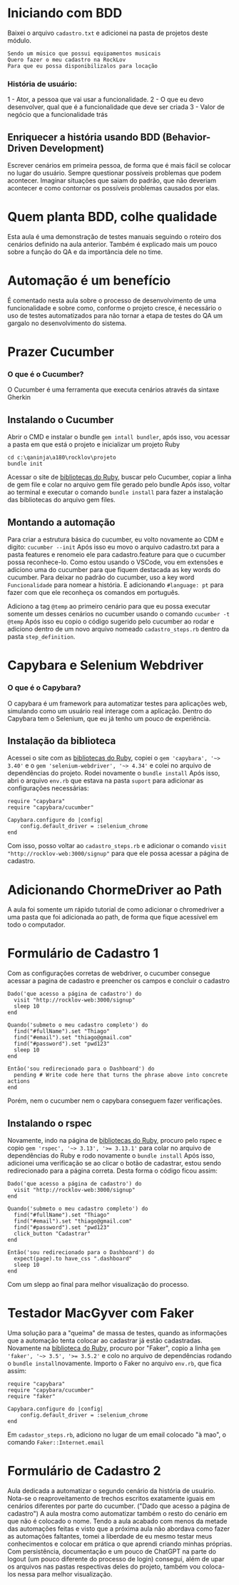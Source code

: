 # Iniciando com BDD
Baixei o arquivo ```cadastro.txt``` e adicionei na pasta de projetos deste módulo.
```
Sendo um músico que possui equipamentos musicais
Quero fazer o meu cadastro na RockLov
Para que eu possa disponibilizalos para locação
```
### História de usuário:
1 - Ator, a pessoa que vai usar a funcionalidade.
2 - O que eu devo desenvolver, qual que é a funcionalidade que deve ser criada
3 - Valor de negócio que a funcionalidade trás

## Enriquecer a história usando BDD (Behavior-Driven Development)
Escrever cenários em primeira pessoa, de forma que é mais fácil se colocar no lugar do usuário.
Sempre questionar possíveis problemas que podem acontecer. Imaginar situações que saiam do padrão, que não deveriam acontecer e como contornar os possíveis problemas causados por elas.

# Quem planta BDD, colhe qualidade
Esta aula é uma demonstração de testes manuais seguindo o roteiro dos cenários definido na aula anterior.
Também é explicado mais um pouco sobre a função do QA e da importância dele no time.

# Automação é um benefício
É comentado nesta aula sobre o processo de desenvolvimento de uma funcionalidade e sobre como, conforme o projeto cresce, é necessário o uso de testes automatizados para não tornar a etapa de testes do QA um gargalo no desenvolvimento do sistema.

# Prazer Cucumber
### O que é o Cucumber?
O Cucumber é uma ferramenta que executa cenários através da sintaxe Gherkin

## Instalando o Cucumber
Abrir o CMD e instalar o bundle ```gem intall bundler```, após isso, vou acessar a pasta em que está o projeto e inicializar um projeto Ruby
```
cd c:\qaninja\a180\rocklov\projeto
bundle init
```
Acessar o site de [bibliotecas do Ruby](rubygems.org), buscar pelo Cucumber, copiar a linha de gem file e colar no arquivo gem file gerado pelo bundle
Após isso, voltar ao terminal e executar o comando ```bundle install```
 para fazer a instalação das bibliotecas do arquivo gem files.

## Montando a automação
Para criar a estrutura básica do cucumber, eu volto novamente ao CDM e digito: ```cucumber --init```
Após isso eu movo o arquivo cadastro.txt para a pasta features e renomeio ele para cadastro.feature para que o cucumber possa reconhece-lo.
Como estou usando o VSCode, vou em extensões e adiciono uma do cucumber para que fiquem destacada as key words do cucumber.
Para deixar no padrão do cucumber, uso a key word ```Funcionalidade``` para nomear a história. E adicionando ```#language: pt``` para fazer com que ele reconheça os comandos em português.

Adiciono a tag ```@temp``` ao primeiro cenário para que eu possa executar somente um desses cenários no cucumber usando o comando ```cucumber -t @temp```
Após isso eu copio o código sugerido pelo cucumber ao rodar e adiciono dentro de um novo arquivo nomeado ```cadastro_steps.rb``` dentro da pasta ```step_definition```.

# Capybara e Selenium Webdriver
### O que é o Capybara?
O capybara é um framework para automatizar testes para aplicações web, simulando como um usuário real interage com a aplicação.
Dentro do Capybara tem o Selenium, que eu já tenho um pouco de experiência.

## Instalação da biblioteca
Acessei o site com as [bibliotecas do Ruby](rubygems.org), copiei o ```gem 'capybara', '~> 3.40'``` e o ```gem 'selenium-webdriver', '~> 4.34'``` e colei no arquivo de dependências do projeto.
Rodei novamente o ```bundle install```
Após isso, abri o arquivo ```env.rb``` que estava na pasta ```suport``` para adicionar as configurações necessárias:
```
require "capybara"
require "capybara/cucumber"

Capybara.configure do |config|
    config.default_driver = :selenium_chrome
end
```
Com isso, posso voltar ao ```cadastro_steps.rb``` e adicionar o comando ```visit "http://rocklov-web:3000/signup"``` para que ele possa acessar a página de cadastro.


# Adicionando ChormeDriver ao Path
A aula foi somente um rápido tutorial de como adicionar o chromedriver a uma pasta que foi adicionada ao path, de forma que fique acessível em todo o computador.

# Formulário de Cadastro 1
Com as configurações corretas de webdriver, o cucumber consegue acessar a pagina de cadastro e preencher os campos e concluir o cadastro
```
Dado('que acesso a página de cadastro') do
  visit "http://rocklov-web:3000/signup"
  sleep 10
end

Quando('submeto o meu cadastro completo') do
  find("#fullName").set "Thiago"
  find("#email").set "thiago@gmail.com"
  find("#password").set "pwd123"
  sleep 10
end

Então('sou redirecionado para o Dashboard') do
  pending # Write code here that turns the phrase above into concrete actions
end
```
Porém, nem o cucumber nem o capybara conseguem fazer verificações.

## Instalando o rspec
Novamente, indo na página de [bibliotecas do Ruby](rubygems.org), procuro pelo rspec e copio ```gem 'rspec', '~> 3.13', '>= 3.13.1'``` para colar no arquivo de dependências do Ruby e rodo novamente o ```bundle install```
Após isso, adicionei uma verificação se ao clicar o botão de cadastrar, estou sendo redirecionado para a página correta.
Desta forma o código ficou assim:
```
Dado('que acesso a página de cadastro') do
  visit "http://rocklov-web:3000/signup"
end

Quando('submeto o meu cadastro completo') do
  find("#fullName").set "Thiago"
  find("#email").set "thiago@gmail.com"
  find("#password").set "pwd123"
  click_button "Cadastrar"
end

Então('sou redirecionado para o Dashboard') do
  expect(page).to have_css ".dashboard"
  sleep 10
end
```
Com um slepp ao final para melhor visualização do processo.

# Testador MacGyver com Faker
Uma solução para a "queima" de massa de testes, quando as informações que a automação tenta colocar ao cadastrar já estão cadastradas.
Novamente na [biblioteca do Ruby](rubygems.org), procuro por "Faker", copio a linha ```gem 'faker', '~> 3.5', '>= 3.5.2'``` e colo no arquivo de dependências rodando o ```bundle install```novamente.
Importo o Faker no arquivo ```env.rb```, que fica assim:
```
require "capybara"
require "capybara/cucumber"
require "faker"

Capybara.configure do |config|
    config.default_driver = :selenium_chrome
end
```
Em ```cadastor_steps.rb```, adiciono no lugar de um email colocado "à mao", o comando ```Faker::Internet.email```


# Formulário de Cadastro 2
Aula dedicada a automatizar o segundo cenário da história de usuário.
Nota-se o reaproveitamento de trechos escritos exatamente iguais em cenários diferentes por parte do cucumber. ("Dado que acesso a página de cadastro")
A aula mostra como automatizar também o resto do cenário em que não é colocado o nome.
Tendo a aula acabado com menos da metade das automações feitas e visto que a próxima aula não abordava como fazer as automações faltantes, tomei a liberdade de eu mesmo testar meus conhecimentos e colocar em prática o que aprendi criando minhas próprias.
Com persistência, documentação e um pouco de ChatGPT na parte do logout (um pouco diferente do processo de login) consegui, além de upar os arquivos nas pastas respectivas deles do projeto, também vou coloca-los nessa para melhor visualização.


